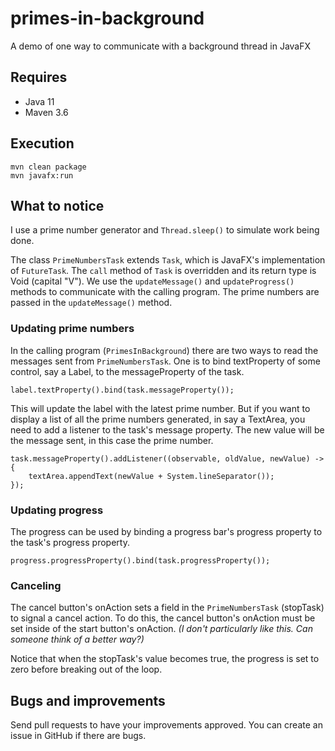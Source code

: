 # primes-in-background
A demo of one way to communicate with a background thread in JavaFX

## Requires
* Java 11
* Maven 3.6

## Execution

    mvn clean package
    mvn javafx:run

## What to notice
I use a prime number generator and `Thread.sleep()` to simulate work being done. 

The class `PrimeNumbersTask` extends `Task`, which is JavaFX's implementation of `FutureTask`. The `call` method of `Task` is overridden and its return type is Void (capital "V"). We use the `updateMessage()` and `updateProgress()` methods to communicate with the calling program.  The prime numbers are passed in the `updateMessage()` method. 

### Updating prime numbers
In the calling program (`PrimesInBackground`) there are two ways to read the messages sent from `PrimeNumbersTask`.  One is to bind textProperty of some control, say a Label, to the messageProperty of the task.

    label.textProperty().bind(task.messageProperty());
    
This will update the label with the latest prime number.  But if you want to display a list of all the prime numbers generated, in say a TextArea, you need to add a listener to the task's message property.  The new value will be the message sent, in this case the prime number.

    task.messageProperty().addListener((observable, oldValue, newValue) -> {
        textArea.appendText(newValue + System.lineSeparator());
    });

### Updating progress    
The progress can be used by binding a progress bar's progress property to the task's progress property.
    
    progress.progressProperty().bind(task.progressProperty());
    
### Canceling
The cancel button's onAction sets a field in the `PrimeNumbersTask` (stopTask) to signal a cancel action.  To do this, the cancel button's onAction must be set inside of the start button's onAction.  *(I don't particularly like this.  Can someone think of a better way?)*

Notice that when the stopTask's value becomes true, the progress is set to zero before breaking out of the loop. 
    
## Bugs and improvements
Send pull requests to have your improvements approved.  You can create an issue in GitHub if there are bugs. 